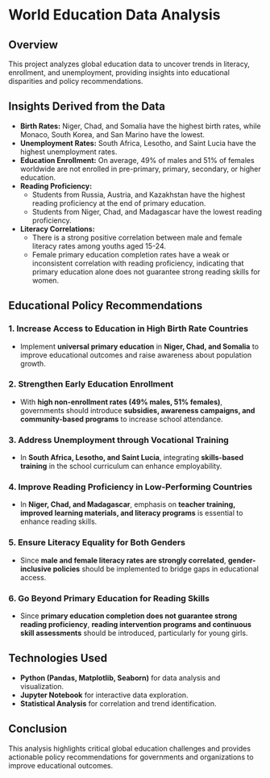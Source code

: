 # World Education Data Analysis

## Overview
This project analyzes global education data to uncover trends in literacy, enrollment, and unemployment, providing insights into educational disparities and policy recommendations.

## Insights Derived from the Data
- **Birth Rates:** Niger, Chad, and Somalia have the highest birth rates, while Monaco, South Korea, and San Marino have the lowest.
- **Unemployment Rates:** South Africa, Lesotho, and Saint Lucia have the highest unemployment rates.
- **Education Enrollment:** On average, 49% of males and 51% of females worldwide are not enrolled in pre-primary, primary, secondary, or higher education.
- **Reading Proficiency:**
  - Students from Russia, Austria, and Kazakhstan have the highest reading proficiency at the end of primary education.
  - Students from Niger, Chad, and Madagascar have the lowest reading proficiency.
- **Literacy Correlations:**
  - There is a strong positive correlation between male and female literacy rates among youths aged 15-24.
  - Female primary education completion rates have a weak or inconsistent correlation with reading proficiency, indicating that primary education alone does not guarantee strong reading skills for women.

## Educational Policy Recommendations
### 1. Increase Access to Education in High Birth Rate Countries
- Implement **universal primary education** in **Niger, Chad, and Somalia** to improve educational outcomes and raise awareness about population growth.

### 2. Strengthen Early Education Enrollment
- With **high non-enrollment rates (49% males, 51% females)**, governments should introduce **subsidies, awareness campaigns, and community-based programs** to increase school attendance.

### 3. Address Unemployment through Vocational Training
- In **South Africa, Lesotho, and Saint Lucia**, integrating **skills-based training** in the school curriculum can enhance employability.

### 4. Improve Reading Proficiency in Low-Performing Countries
- In **Niger, Chad, and Madagascar**, emphasis on **teacher training, improved learning materials, and literacy programs** is essential to enhance reading skills.

### 5. Ensure Literacy Equality for Both Genders
- Since **male and female literacy rates are strongly correlated**, **gender-inclusive policies** should be implemented to bridge gaps in educational access.

### 6. Go Beyond Primary Education for Reading Skills
- Since **primary education completion does not guarantee strong reading proficiency**, **reading intervention programs and continuous skill assessments** should be introduced, particularly for young girls.

## Technologies Used
- **Python (Pandas, Matplotlib, Seaborn)** for data analysis and visualization.
- **Jupyter Notebook** for interactive data exploration.
- **Statistical Analysis** for correlation and trend identification.

## Conclusion
This analysis highlights critical global education challenges and provides actionable policy recommendations for governments and organizations to improve educational outcomes.
